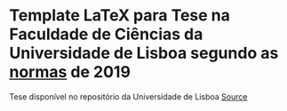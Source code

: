 # Template LaTeX para Tese na Faculdade de Ciências da Universidade de Lisboa segundo as [normas](https://github.com/dpavot/tese_latex_template_fcul/blob/master/normas_escrita_trabalho_final.pdf) de 2019

Tese disponível no repositório da Universidade de Lisboa [Source](http://hdl.handle.net/10451/39085)




